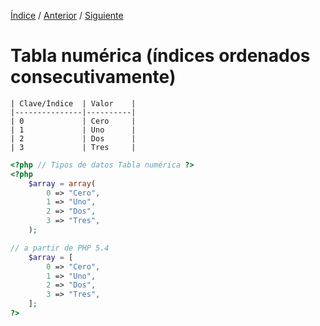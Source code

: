 [Índice](../readme.md) / [Anterior](../tipo-datos/tipos_datos_especiales.md) / [Siguiente](../tipo-datos/tipo_datos_tablas_numericas_desordenadas.md)

#  Tabla numérica (índices ordenados consecutivamente)

    | Clave/Índice  | Valor    |
    |---------------|----------|
    | 0             | Cero     |
    | 1             | Uno      |
    | 2             | Dos      |
    | 3             | Tres     |

```php
<?php // Tipos de datos Tabla numérica ?>
<?php 
    $array = array(
        0 => "Cero",
        1 => "Uno",
        2 => "Dos",
        3 => "Tres",
    );

// a partir de PHP 5.4
    $array = [
        0 => "Cero",
        1 => "Uno",
        2 => "Dos",
        3 => "Tres",
    ];
?>
```